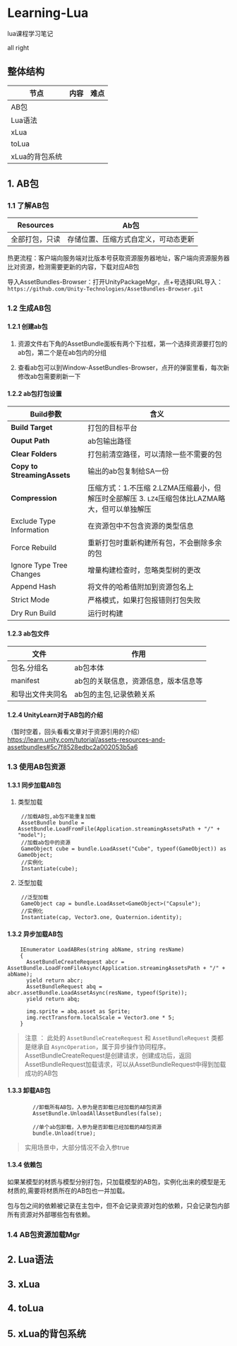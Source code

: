 # Learning-Lua
lua课程学习笔记

all right 

## 整体结构

|节点|内容|难点
|--|--|--
|AB包||
|Lua语法||
|xLua||
|toLua||
|xLua的背包系统||

## 1. AB包

### 1.1 了解AB包
|Resources|Ab包|
|--|--|
|全部打包，只读|存储位置、压缩方式自定义，可动态更新|

热更流程：客户端向服务端对比版本号获取资源服务器地址，客户端向资源服务器比对资源，检测需要更新的内容，下载对应AB包

导入AssetBundles-Browser：打开UnityPackageMgr，点+号选择URL导入： `https://github.com/Unity-Technologies/AssetBundles-Browser.git`


### 1.2 生成AB包

#### 1.2.1 创建ab包
1. 资源文件右下角的AssetBundle面板有两个下拉框，第一个选择资源要打包的ab包，第二个是在ab包内的分组

2. 查看ab包可以到Window-AssetBundles-Browser，点开的弹窗里看，每次新修改ab包需要刷新一下

#### 1.2.2 ab包打包设置
|Build参数|含义|
|--|--|
|**Build Target**|打包的目标平台|
|**Ouput Path**|ab包输出路径|
|**Clear Folders**|打包前清空路径，可以清除一些不需要的包|
|**Copy to StreamingAssets**|输出的ab包复制给SA一份|
|**Compression**|压缩方式：1.不压缩 2.LZMA压缩最小，但解压时全部解压 3. `LZ4`压缩包体比LAZMA略大，但可以单独解压
|Exclude Type Information|在资源包中不包含资源的类型信息|
|Force Rebuild|重新打包时重新构建所有包，不会删除多余的包|
|Ignore Type Tree Changes|增量构建检查时，忽略类型树的更改|
|Append Hash|将文件的哈希值附加到资源包名上|
|Strict Mode|严格模式，如果打包报错则打包失败|
|Dry Run Build|运行时构建|

#### 1.2.3 ab包文件
|文件|作用|
|--|--|
|包名.分组名|ab包本体|
|manifest|ab包的关联信息，资源信息，版本信息等|
|和导出文件夹同名|ab包的主包,记录依赖关系|

#### 1.2.4 UnityLearn对于AB包的介绍
（暂时空着，回头看看文章对于资源引用的介绍）    
https://learn.unity.com/tutorial/assets-resources-and-assetbundles#5c7f8528edbc2a002053b5a6


### 1.3 使用AB包资源
#### 1.3.1  同步加载AB包

1. 类型加载     

        //加载AB包,ab包不能重复加载
        AssetBundle bundle = AssetBundle.LoadFromFile(Application.streamingAssetsPath + "/" + "model");
        //加载ab包中的资源
        GameObject cube = bundle.LoadAsset("Cube", typeof(GameObject)) as GameObject;
        //实例化
        Instantiate(cube);


2. 泛型加载     
         
        //泛型加载
        GameObject cap = bundle.LoadAsset<GameObject>("Capsule");
        //实例化
        Instantiate(cap, Vector3.one, Quaternion.identity);



#### 1.3.2 异步加载AB包
        IEnumerator LoadABRes(string abName, string resName)
        {
          AssetBundleCreateRequest abcr = AssetBundle.LoadFromFileAsync(Application.streamingAssetsPath + "/" + abName);
          yield return abcr;
          AssetBundleRequest abq = abcr.assetBundle.LoadAssetAsync(resName, typeof(Sprite));
          yield return abq;

          img.sprite = abq.asset as Sprite;
          img.rectTransform.localScale = Vector3.one * 5;
        }

>注意 ： 此处的 `AssetBundleCreateRequest` 和 `AssetBundleRequest` 类都是继承自 `AsyncOperation`，属于异步操作协同程序。    
        AssetBundleCreateRequest是创建请求，创建成功后，返回AssetBundleRequest加载请求，可以从AssetBundleRequest中得到加载成功的AB包


#### 1.3.3 卸载AB包

            //卸载所有AB包，入参为是否卸载已经加载的AB包资源
            AssetBundle.UnloadAllAssetBundles(false);

            //单个ab包卸载，入参为是否卸载已经加载的AB包资源
            bundle.Unload(true);
>实用场景中，大部分情况不会入参true


#### 1.3.4 依赖包

如果某模型的材质与模型分别打包，只加载模型的AB包，实例化出来的模型是无材质的,需要将材质所在的AB包也一并加载。

包与包之间的依赖被记录在主包中，但不会记录资源对包的依赖，只会记录包内部所有资源对外部哪些包有依赖。



### 1.4 AB包资源加载Mgr







## 2. Lua语法


## 3. xLua


## 4. toLua


## 5. xLua的背包系统


